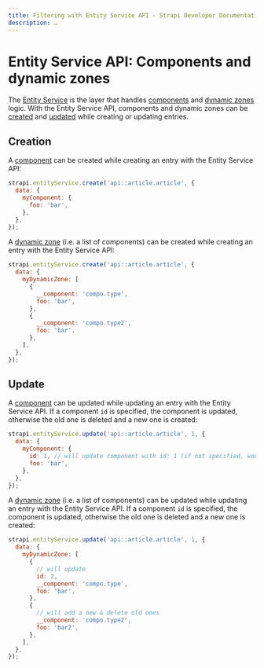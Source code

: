 ```yaml
---
title: Filtering with Entity Service API - Strapi Developer Documentation
description: …
---
```


<!-- TODO: update SEO -->

# Entity Service API: Components and dynamic zones

The [Entity Service](/developer-docs/latest/developer-resources/database-apis-reference/entity-service-api.md) is the layer that handles [components](/developer-docs/latest/development/backend-customization/models.html#components-2) and [dynamic zones](/developer-docs/latest/development/backend-customization/models.html#dynamic-zones) logic. With the Entity Service API, components and dynamic zones can be [created](#creation) and [updated](#update) while creating or updating entries.

## Creation

A [component](/developer-docs/latest/development/backend-customization/models.html#components-2) can be created while creating an entry with the Entity Service API:

```js
strapi.entityService.create('api::article.article', {
  data: {
    myComponent: {
      foo: 'bar',
    },
  },
});
```

A [dynamic zone](/developer-docs/latest/development/backend-customization/models.html#dynamic-zones) (i.e. a list of components) can be created while creating an entry with the Entity Service API:

```js
strapi.entityService.create('api::article.article', {
  data: {
    myDynamicZone: [
      {
        __component: 'compo.type',
        foo: 'bar',
      },
      {
        __component: 'compo.type2',
        foo: 'bar',
      },
    ],
  },
});
```

## Update

A [component](/developer-docs/latest/development/backend-customization/models.html#components-2) can be updated while updating an entry with the Entity Service API. If a component `id` is specified, the component is updated, otherwise the old one is deleted and a new one is created:

```js
strapi.entityService.update('api::article.article', 1, {
  data: {
    myComponent: {
      id: 1, // will update component with id: 1 (if not specified, would have deleted it and created a new one)
      foo: 'bar',
    },
  },
});
```

A [dynamic zone](/developer-docs/latest/development/backend-customization/models.html#dynamic-zones) (i.e. a list of components) can be updated while updating an entry with the Entity Service API. If a component `id` is specified, the component is updated, otherwise the old one is deleted and a new one is created:

```js
strapi.entityService.update('api::article.article', 1, {
  data: {
    myDynamicZone: [
      {
        // will update
        id: 2,
        __component: 'compo.type',
        foo: 'bar',
      },
      {
        // will add a new & delete old ones
        __component: 'compo.type2',
        foo: 'bar2',
      },
    ],
  },
});
```
